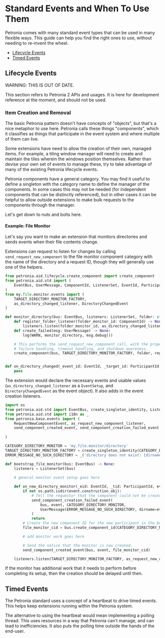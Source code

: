 # Standard Events and When To Use Them

Petronia comes with many standard event types that can be used in many flexible ways.  This guide can help you find the right ones to use, without needing to re-invent the wheel.

* [Lifecycle Events]()
* [Timed Events]()


## Lifecycle Events

WARNING: THIS IS OUT OF DATE.

This section refers to Petronia 2 APIs and usages.  It is here for development reference at the moment, and should not be used.

### Item Creation and Removal

The basic Petronia pattern doesn't have concepts of "objects", but that's a nice metaphor to use here.  Petronia calls these things "components", which it classifies as things that participate in the event system and where multiple of them can live.

Some extensions have need to allow the creation of their own, managed items.  For example, a tiling window manager will need to create and maintain the tiles wherein the windows position themselves.  Rather than devise your own set of events to manage these, try to take advantage of many of the existing Petronia lifecycle events.

Petronia components have a general category.  You may find it useful to define a singleton with the category name to define the manager of the components.  In some cases this may not be needed (for independent components that can be distinctly referenced), but in other cases it can be helpful to allow outside extensions to make bulk requests to the components through the manager.

Let's get down to nuts and bolts here.

#### Example: File Monitor

Let's say you want to make an extension that monitors directories and sends events when their file contents change.

Extensions can request to listen for changes by calling `send_request_new_component` to the file monitor component category with the name of the directory and a request ID, though they will generally use one of the helpers.

```python
from petronia.aid.lifecycle.create_component import create_component
from petronia.aid.std import (
    EventBus, UserMessage, ComponentId, ListenerSet, EventId, ParticipantId, log, WARN
)
from my.file.monitor.events import (
    TARGET_DIRECTORY_MONITOR_FACTORY,
    as_directory_changed_listener, DirectoryChangedEvent
)

def monitor_directory(bus: EventBus, listeners: ListenerSet, folder: str) -> None:
    def register_folder_listener(folder_monitor_id: ComponentId) -> None:
        listeners.listen(folder_monitor_id, as_directory_changed_listener, on_directory_changed)
    def create_failed(msg: UserMessage) -> None:
        log(WARN, monitor_directory, msg.debug())

    # This performs the send_request_new_component call, with the proper handling for creation answer listening,
    # failure handling, timeout handling, and shutdown awareness.
    create_component(bus, TARGET_DIRECTORY_MONITOR_FACTORY, folder, register_folder_listener, create_failed)


def on_directory_changed(_event_id: EventId, _target_id: ParticipantId, event: DirectoryChangedEvent):
    pass
``` 

The extension would declare the necessary events and usable values (`as_directory_changed_listener` as a `EventSetup`, and `DirectoryChangedEvent` as the event object).  It also adds in the event creation listeners.

```python
import os
from petronia.aid.std import EventBus, create_singleton_identity, ListenerSet, EventId, ParticipantId, UserMessage
from petronia.aid.std import i18n as _
from petronia.base.events import (
    RequestNewComponentEvent, as_request_new_component_listener,
    send_component_created_event, send_component_creation_failed_event
    
)

CATEGORY_DIRECTORY_MONITOR = 'my.file.monitor/directory'
TARGET_DIRECTORY_MONITOR_FACTORY = create_singleton_identity(CATEGORY_DIRECTORY_MONITOR)
ERROR_MESSAGE_NO_SUCH_DIRECTORY = _('directory does not exist: {dirname}')

def bootstrap_file_monitor(bus: EventBus) -> None:
    listeners = ListenerSet(bus)
    
    # general monitor event setup goes here

    def on_new_directory_monitor(_eid: EventId, _tid: ParticipantId, event: RequestNewComponentEvent[str]) -> None:
        if not os.path.isdir(event.construction_obj):
            # Tell the requestor that the component could not be created.
            send_component_creation_failed_event(
                bus, event, CATEGORY_DIRECTORY_MONITOR,
                UserMessage(ERROR_MESSAGE_NO_SUCH_DIRECTORY, dirname=event.construction_obj)
            )
            return
        # Create the new component ID for the new participant in the bus activities.
        file_monitor_cid = bus.create_component_id(CATEGORY_DIRECTORY_MONITOR)

        # add monitor work goes here

        # Send the notice that the monitor is now created.
        send_component_created_event(bus, event, file_monitor_cid)

    listeners.listen(TARGET_DIRECTORY_MONITOR_FACTORY, as_request_new_component_listener, on_new_directory_monitor)
```

If the monitor has additional work that it needs to perform before completing its setup, then the creation should be delayed until then.


## Timed Events

The Petronia standard uses a concept of a heartbeat to drive timed events.  This helps keep extensions running within the Petronia system.

The alternative to using the heartbeat would mean implementing a polling thread.  This uses resources in a way that Petronia can't manage, and can lead to inefficiencies.  It also puts the polling time outside the hands of the end-user.

